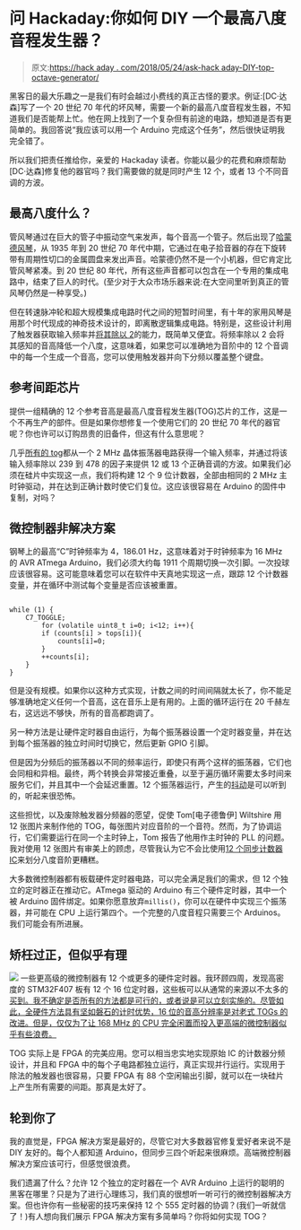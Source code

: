# 问 Hackaday:你如何 DIY 一个最高八度音程发生器？

> 原文:[https://hack aday . com/2018/05/24/ask-hack aday-DIY-top-octave-generator/](https://hackaday.com/2018/05/24/ask-hackaday-diy-top-octave-generator/)

黑客日的最大乐趣之一是我们有时会越过小费线的真正古怪的要求。例证:[DC·达森]写了一个 20 世纪 70 年代的坏风琴，需要一个新的最高八度音程发生器，不知道我们是否能帮上忙。他在网上找到了一个复杂但有前途的电路，想知道是否有更简单的。我回答说“我应该可以用一个 Arduino 完成这个任务”，然后很快证明我完全错了。

所以我们把责任推给你，亲爱的 Hackaday 读者。你能以最少的花费和麻烦帮助[DC·达森]修复他的器官吗？我们需要做的就是同时产生 12 个，或者 13 个不同音调的方波。

## 最高八度什么？

管风琴通过在巨大的管子中振动空气来发声，每个音高一个管子。然后出现了[哈蒙德风琴](https://en.wikipedia.org/wiki/Hammond_organ)，从 1935 年到 20 世纪 70 年代中期，它通过在电子拾音器的存在下旋转带有周期性切口的金属圆盘来发出声音。哈蒙德仍然不是一个小机器，但它肯定比管风琴紧凑。到 20 世纪 80 年代，所有这些声音都可以包含在一个专用的集成电路中，结束了巨人的时代。(至少对于大众市场乐器来说:在大空间里听到真正的管风琴仍然是一种享受。)

但在转速脉冲轮和超大规模集成电路时代之间的短暂时间里，有十年的家用风琴是用那个时代现成的神奇技术设计的，即离散逻辑集成电路。特别是，这些设计利用了触发器获取输入频率并[将其除以 2](https://www.electronics-tutorials.ws/counter/count_1.html)的能力，既简单又便宜。将频率除以 2 会将其感知的音高降低一个八度，这意味着，如果您可以准确地为音阶中的 12 个音调中的每一个生成一个音高，您可以使用触发器并向下分频以覆盖整个键盘。

## 参考间距芯片

提供一组精确的 12 个参考音高是最高八度音程发生器(TOG)芯片的工作，这是一个不再生产的部件。但是如果你想修复一个使用它们的 20 世纪 70 年代的器官呢？你也许可以订购昂贵的旧备件，但这有什么意思呢？

几乎[所有的 tog](http://www.armory.com/~rstevew/Public/SoundSynth/TopOctave/topdividers.html)都从一个 2 MHz 晶体振荡器电路获得一个输入频率，并通过将该输入频率除以 239 到 478 的因子来提供 12 或 13 个正确音调的方波。如果我们必须在硅片中实现这一点，我们将构建 12 个 9 位计数器，全部由相同的 2 MHz 主时钟驱动，并在达到正确计数时使它们复位。这应该很容易在 Arduino 的固件中复制，对吗？

## 微控制器非解决方案

钢琴上的最高“C”时钟频率为 4，186.01 Hz，这意味着对于时钟频率为 16 MHz 的 AVR ATmega Arduino，我们必须大约每 1911 个周期切换一次引脚。一次投球应该很容易。这可能意味着您可以在软件中天真地实现这一点，跟踪 12 个计数器变量，并在循环中测试每个变量是否应该被重置。

```

while (1) {
    C7_TOGGLE;
        for (volatile uint8_t i=0; i<12; i++){
        if (counts[i] > tops[i]){
            counts[i]=0;
        }
        ++counts[i];
    }
}

```

但是没有规模。如果你以这种方式实现，计数之间的时间间隔就太长了，你不能足够准确地定义任何一个音高，这在音乐上是有用的。上面的循环运行在 20 千赫左右，这远远不够快，所有的音高都跑调了。

另一种方法是让硬件定时器自由运行，为每个振荡器设置一个定时器变量，并在达到每个振荡器的独立时间时切换它，然后更新 GPIO 引脚。

但是因为分频后的振荡器以不同的频率运行，即使只有两个这样的振荡器，它们也会同相和异相。最终，两个转换会非常接近重叠，以至于遍历循环需要太多时间来服务它们，并且其中一个会延迟重置。12 个振荡器运行，产生的[抖动](https://en.wikipedia.org/wiki/Jitter)是可以听到的，听起来很恐怖。

这些担忧，以及废除触发器分频器的愿望，促使 Tom[电子德鲁伊] Wiltshire 用 12 张图片来制作他的 TOG，每张图片对应音阶的一个音符。然而，为了协调运行，它们需要运行在同一个主时钟上，Tom 报告了他用作主时钟的 PLL 的问题。我对使用 12 张图片有审美上的顾虑，尽管我认为它不会比使用[12 个同步计数器 IC](https://www.electronics-tutorials.ws/counter/count_3.html)来划分八度音阶更糟糕。

大多数微控制器都有板载硬件定时器电路，可以完全满足我们的需求，但 12 个独立的定时器正在推动它。ATmega 驱动的 Arduino 有三个硬件定时器，其中一个被 Arduino 固件绑定。如果你愿意放弃`millis()`，你可以在硬件中实现三个振荡器，并可能在 CPU 上运行第四个。一个完整的八度音程只需要三个 Arduinos。我们可能会有所进展。

## 矫枉过正，但似乎有理

[![](../Images/5c384ad1934b0fa72a6c285f5a4305eb.png)](https://hackaday.com/wp-content/uploads/2018/05/dscf0712_crop.jpg) 一些更高级的微控制器有 12 个或更多的硬件定时器。我环顾四周，发现高密度的 STM32F407 板有 12 个 16 位定时器，这些板可以从通常的来源以不太多的[买到。我不确定是否所有的方法都是可行的，或者说是可以立刻实施的。尽管如此，全硬件方法具有坚如磐石的计时优势，16 位的音高分辨率是对老式 TOGs 的改进。但是，仅仅为了让 168 MHz 的 CPU 完全闲置而投入更高端的微控制器似乎有些浪费。](https://www.aliexpress.com/item/Free-shipping-STM32F407VET6-development-board-Cortex-M4-STM32-minimum-system-learning-board-ARM-core-board/32618222721.html)

TOG 实际上是 FPGA 的完美应用。您可以相当忠实地实现原始 IC 的计数器分频设计，并且和 FPGA 中的每个子电路都独立运行，真正实现并行运行。实现用于除法的触发器也很容易，只要 FPGA 有 88 个空闲输出引脚，就可以在一块硅片上产生所有需要的间距。那真是太好了。

## 轮到你了

我的直觉是，FPGA 解决方案是最好的，尽管它对大多数器官修复爱好者来说不是 DIY 友好的。每个人都知道 Arduino，但同步三四个听起来很麻烦。高端微控制器解决方案应该可行，但感觉很浪费。

我们遗漏了什么？允许 12 个独立的定时器在一个 AVR Arduino 上运行的聪明的黑客在哪里？只是为了进行心理练习，我们真的很想听一听可行的微控制器解决方案。但也许你有一些秘密的技巧来保持 12 个 555 定时器的协调？(我们一听就信了！)有人想向我们展示 FPGA 解决方案有多简单吗？你将如何实现 TOG？